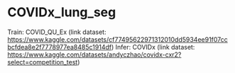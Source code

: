 # COVIDx_lung_seg
Train: COVID_QU_Ex (link dataset: https://www.kaggle.com/datasets/cf77495622971312010dd5934ee91f07ccbcfdea8e2f7778977ea8485c1914df)
Infer: COVIDx (link dataset: https://www.kaggle.com/datasets/andyczhao/covidx-cxr2?select=competition_test)
